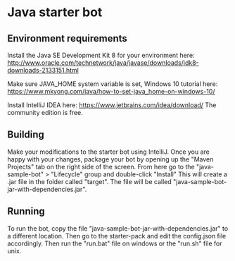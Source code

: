 # Java starter bot

## Environment requirements

Install the Java SE Development Kit 8 for your environment here: http://www.oracle.com/technetwork/java/javase/downloads/jdk8-downloads-2133151.html

Make sure JAVA_HOME system variable is set, Windows 10 tutorial here: https://www.mkyong.com/java/how-to-set-java_home-on-windows-10/

Install IntelliJ IDEA here: https://www.jetbrains.com/idea/download/
The community edition is free.

## Building

Make your modifications to the starter bot using IntelliJ. Once you are happy with your changes, package your bot by opening up the "Maven Projects" tab on the right side of the screen. From here go to the  "java-sample-bot" > "Lifecycle" group and double-click "Install"
This  will create a .jar file in the folder called "target". The file will be called "java-sample-bot-jar-with-dependencies.jar".

## Running 

To run the bot, copy the file "java-sample-bot-jar-with-dependencies.jar" to a different location. Then go to the starter-pack and edit the config.json file accordingly.
Then run the "run.bat" file on windows or the "run.sh" file for unix.
